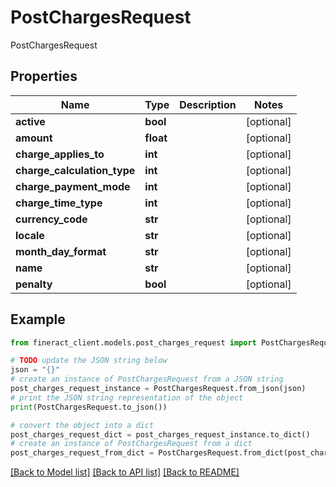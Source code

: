 # PostChargesRequest

PostChargesRequest

## Properties

Name | Type | Description | Notes
------------ | ------------- | ------------- | -------------
**active** | **bool** |  | [optional] 
**amount** | **float** |  | [optional] 
**charge_applies_to** | **int** |  | [optional] 
**charge_calculation_type** | **int** |  | [optional] 
**charge_payment_mode** | **int** |  | [optional] 
**charge_time_type** | **int** |  | [optional] 
**currency_code** | **str** |  | [optional] 
**locale** | **str** |  | [optional] 
**month_day_format** | **str** |  | [optional] 
**name** | **str** |  | [optional] 
**penalty** | **bool** |  | [optional] 

## Example

```python
from fineract_client.models.post_charges_request import PostChargesRequest

# TODO update the JSON string below
json = "{}"
# create an instance of PostChargesRequest from a JSON string
post_charges_request_instance = PostChargesRequest.from_json(json)
# print the JSON string representation of the object
print(PostChargesRequest.to_json())

# convert the object into a dict
post_charges_request_dict = post_charges_request_instance.to_dict()
# create an instance of PostChargesRequest from a dict
post_charges_request_from_dict = PostChargesRequest.from_dict(post_charges_request_dict)
```
[[Back to Model list]](../README.md#documentation-for-models) [[Back to API list]](../README.md#documentation-for-api-endpoints) [[Back to README]](../README.md)


